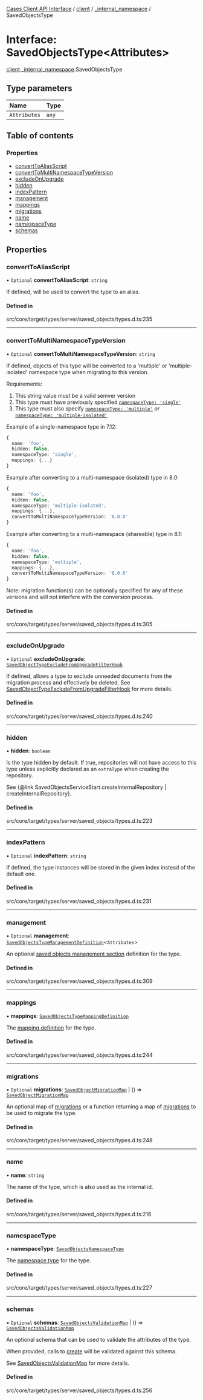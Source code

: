 [Cases Client API Interface](../README.md) / [client](../modules/client.md) / [\_internal\_namespace](../modules/client._internal_namespace.md) / SavedObjectsType

# Interface: SavedObjectsType<Attributes\>

[client](../modules/client.md).[_internal_namespace](../modules/client._internal_namespace.md).SavedObjectsType

## Type parameters

| Name | Type |
| :------ | :------ |
| `Attributes` | `any` |

## Table of contents

### Properties

- [convertToAliasScript](client._internal_namespace.SavedObjectsType.md#converttoaliasscript)
- [convertToMultiNamespaceTypeVersion](client._internal_namespace.SavedObjectsType.md#converttomultinamespacetypeversion)
- [excludeOnUpgrade](client._internal_namespace.SavedObjectsType.md#excludeonupgrade)
- [hidden](client._internal_namespace.SavedObjectsType.md#hidden)
- [indexPattern](client._internal_namespace.SavedObjectsType.md#indexpattern)
- [management](client._internal_namespace.SavedObjectsType.md#management)
- [mappings](client._internal_namespace.SavedObjectsType.md#mappings)
- [migrations](client._internal_namespace.SavedObjectsType.md#migrations)
- [name](client._internal_namespace.SavedObjectsType.md#name)
- [namespaceType](client._internal_namespace.SavedObjectsType.md#namespacetype)
- [schemas](client._internal_namespace.SavedObjectsType.md#schemas)

## Properties

### convertToAliasScript

• `Optional` **convertToAliasScript**: `string`

If defined, will be used to convert the type to an alias.

#### Defined in

src/core/target/types/server/saved_objects/types.d.ts:235

___

### convertToMultiNamespaceTypeVersion

• `Optional` **convertToMultiNamespaceTypeVersion**: `string`

If defined, objects of this type will be converted to a 'multiple' or 'multiple-isolated' namespace type when migrating to this
version.

Requirements:

 1. This string value must be a valid semver version
 2. This type must have previously specified [`namespaceType: 'single'`](../modules/client._internal_namespace.md#savedobjectsnamespacetype)
 3. This type must also specify [`namespaceType: 'multiple'`](../modules/client._internal_namespace.md#savedobjectsnamespacetype) *or*
    [`namespaceType: 'multiple-isolated'`](../modules/client._internal_namespace.md#savedobjectsnamespacetype)

Example of a single-namespace type in 7.12:

```ts
{
  name: 'foo',
  hidden: false,
  namespaceType: 'single',
  mappings: {...}
}
```

Example after converting to a multi-namespace (isolated) type in 8.0:

```ts
{
  name: 'foo',
  hidden: false,
  namespaceType: 'multiple-isolated',
  mappings: {...},
  convertToMultiNamespaceTypeVersion: '8.0.0'
}
```

Example after converting to a multi-namespace (shareable) type in 8.1:

```ts
{
  name: 'foo',
  hidden: false,
  namespaceType: 'multiple',
  mappings: {...},
  convertToMultiNamespaceTypeVersion: '8.0.0'
}
```

Note: migration function(s) can be optionally specified for any of these versions and will not interfere with the conversion process.

#### Defined in

src/core/target/types/server/saved_objects/types.d.ts:305

___

### excludeOnUpgrade

• `Optional` **excludeOnUpgrade**: [`SavedObjectTypeExcludeFromUpgradeFilterHook`](../modules/client._internal_namespace.md#savedobjecttypeexcludefromupgradefilterhook)

If defined, allows a type to exclude unneeded documents from the migration process and effectively be deleted.
See [SavedObjectTypeExcludeFromUpgradeFilterHook](../modules/client._internal_namespace.md#savedobjecttypeexcludefromupgradefilterhook) for more details.

#### Defined in

src/core/target/types/server/saved_objects/types.d.ts:240

___

### hidden

• **hidden**: `boolean`

Is the type hidden by default. If true, repositories will not have access to this type unless explicitly
declared as an `extraType` when creating the repository.

See {@link SavedObjectsServiceStart.createInternalRepository | createInternalRepository}.

#### Defined in

src/core/target/types/server/saved_objects/types.d.ts:223

___

### indexPattern

• `Optional` **indexPattern**: `string`

If defined, the type instances will be stored in the given index instead of the default one.

#### Defined in

src/core/target/types/server/saved_objects/types.d.ts:231

___

### management

• `Optional` **management**: [`SavedObjectsTypeManagementDefinition`](client._internal_namespace.SavedObjectsTypeManagementDefinition.md)<`Attributes`\>

An optional [saved objects management section](client._internal_namespace.SavedObjectsTypeManagementDefinition.md) definition for the type.

#### Defined in

src/core/target/types/server/saved_objects/types.d.ts:309

___

### mappings

• **mappings**: [`SavedObjectsTypeMappingDefinition`](client._internal_namespace.SavedObjectsTypeMappingDefinition.md)

The [mapping definition](client._internal_namespace.SavedObjectsTypeMappingDefinition.md) for the type.

#### Defined in

src/core/target/types/server/saved_objects/types.d.ts:244

___

### migrations

• `Optional` **migrations**: [`SavedObjectMigrationMap`](client._internal_namespace.SavedObjectMigrationMap.md) \| () => [`SavedObjectMigrationMap`](client._internal_namespace.SavedObjectMigrationMap.md)

An optional map of [migrations](../modules/client._internal_namespace.md#savedobjectmigrationfn) or a function returning a map of [migrations](../modules/client._internal_namespace.md#savedobjectmigrationfn) to be used to migrate the type.

#### Defined in

src/core/target/types/server/saved_objects/types.d.ts:248

___

### name

• **name**: `string`

The name of the type, which is also used as the internal id.

#### Defined in

src/core/target/types/server/saved_objects/types.d.ts:216

___

### namespaceType

• **namespaceType**: [`SavedObjectsNamespaceType`](../modules/client._internal_namespace.md#savedobjectsnamespacetype)

The [namespace type](../modules/client._internal_namespace.md#savedobjectsnamespacetype) for the type.

#### Defined in

src/core/target/types/server/saved_objects/types.d.ts:227

___

### schemas

• `Optional` **schemas**: [`SavedObjectsValidationMap`](client._internal_namespace.SavedObjectsValidationMap.md) \| () => [`SavedObjectsValidationMap`](client._internal_namespace.SavedObjectsValidationMap.md)

An optional schema that can be used to validate the attributes of the type.

When provided, calls to [create](../classes/client._internal_namespace.SavedObjectsClient.md#create) will be validated against this schema.

See [SavedObjectsValidationMap](client._internal_namespace.SavedObjectsValidationMap.md) for more details.

#### Defined in

src/core/target/types/server/saved_objects/types.d.ts:256
